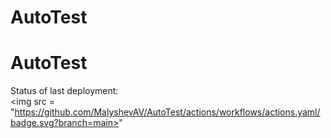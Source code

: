 # AutoTest
# AutoTest
Status of last deployment: <br>
<img src =  "https://github.com/MalyshevAV/AutoTest/actions/workflows/actions.yaml/badge.svg?branch=main>" <br>
